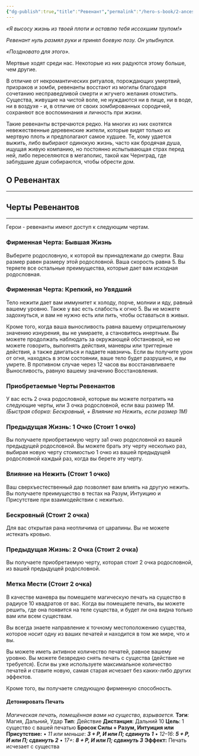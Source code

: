 ```yaml
---
{"dg-publish":true,"title":"Ревенант","permalink":"/hero-s-book/2-ancestries/6-revenant/","dgPassFrontmatter":true}
---
```


*«Я высосу жизнь из твоей плоти и оставлю тебя иссохшим трупом!»*

*Ревенант нуль размял руки и принял боевую позу. Он улыбнулся.*

*«Поздновато для этого».*

Мертвые ходят среди нас. Некоторые из них радуются этому больше, чем другие.

В отличие от некромантических ритуалов, порождающих умертвий, призраков и зомби, ревенанты восстают из могилы благодаря сочетанию несправедливой смерти и жгучего желания отомстить. Существа, живущие на чистой воле, не нуждаются ни в пище, ни в воде, ни в воздухе - и, в отличие от своих зомбированных сородичей, сохраняют все воспоминания и личность при жизни.

Такие ревенанты встречаются редко. На многих из них охотятся невежественные деревенские жители, которые видят только их мертвую плоть и предполагают самое худшее. Те, кому удается выжить, либо выбирают одинокую жизнь, часто как бродячая душа, ищущая живую компанию, но постоянно испытывающая страх перед ней, либо переселяются в мегаполис, такой как Чернград, где заблудшие души собираются, чтобы обрести дом.
## О Ревенантах
---


## Черты Ревенантов
---
Герои - ревенанты имеют доступ к следующим чертам.
### Фирменная Черта: Бывшая Жизнь
Выберите родословную, к которой вы принадлежали до смерти. Ваш размер равен размеру этой родословной. Ваша скорость равна 5. Вы теряете все остальные преимущества, которые дает вам исходная родословная.
### Фирменная Черта: Крепкий, но Увядший
Тело нежити дает вам иммунитет к холоду, порче, молнии и яду, равный вашему уровню. Также у вас есть слабость к огню 5. Вы не можете задохнуться, и вам не нужно есть или пить, чтобы оставаться в живых.

Кроме того, когда ваша выносливость равна вашему отрицательному значению изнурения, вы не умираете, а становитесь инертным. Вы можете продолжать наблюдать за окружающей обстановкой, но не можете говорить, выполнять действия, маневры или триггерные действия, а также двигаться и падаете навзничь. Если вы получите урон от огня, находясь в этом состоянии, ваше тело будет разрушено, и вы умрете. В противном случае через 12 часов вы восстанавливаете Выносливость, равную вашему значению Восстановления.
### Приобретаемые Черты Ревенантов
У вас есть 2 очка родословной, которые вы можете потратить на следующие черты, или 3 очка родословной, если ваш размер 1М.
*(Быстрая сборка: Бескровный, + Влияние на Нежить, если размер 1М)*
### **Предыдущая Жизнь: 1 Очко (Стоит 1 очко)**
Вы получаете приобретаемую черту за1 очко родословной из вашей предыдущей родословной. Вы можете брать эту черту несколько раз, выбирая новую черту стоимостью 1 очко из вашей предыдущей родословной каждый раз, когда вы берете эту черту.
### **Влияние на Нежить (Стоит 1 очко)**
Ваш сверхъестественный дар позволяет вам влиять на другую нежить. Вы получаете преимущество в тестах на Разум, Интуицию и Присутствие при взаимодействии с нежитью.
### **Бескровный (Стоит 2 очка)**
Для вас открытая рана неотличима от царапины. Вы не можете истекать кровью.
### **Предыдущая Жизнь: 2 Очка (Стоит 2 очка)**
Вы получаете приобретаемую черту, которая стоит 2 очка родословной, из вашей предыдущей родословной.
### **Метка Мести (Стоит 2 очка)**
В качестве маневра вы помещаете магическую печать на существо в радиусе 10 квадратов от вас. Когда вы помещаете печать, вы можете решить, где она появится на теле существа, и будет ли она видна только вам или всем существам.

Вы всегда знаете направление к точному местоположению существа, которое носит одну из ваших печатей и находится в том же мире, что и вы.

Вы можете иметь активное количество печатей, равное вашему уровню. Вы можете безвредно снять печать с существа (действие не требуется). Если вы уже используете максимальное количество печатей и ставите новую, самая старая исчезает без каких-либо других эффектов.

Кроме того, вы получаете следующую фирменную способность.

#### Детонировать Печать
*Магическая печать, помещённая вами на существо, взрывается.*
**Тэги**: Магия, Дальний, Удар **Тип**: Действие
**Дистанция**: Дальний 10 **Цель**: 1 существо с вашей печатью
**Бросок Силы + Разум, Интуиция или Присутствие:**
• *11 или меньше*: ***3 + Р, И или П; сдвинуть 1***
• *12–16*: ***5 + Р, И или П; сдвинуть 2***
• *17+*: ***8 + Р, И или П; сдвинуть 3***
**Эффект:** Печать исчезает с существа
